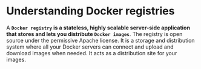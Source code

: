 # Understanding Docker registries

A **`Docker registry` is a stateless, highly scalable server-side application that stores and lets you distribute `Docker images`**. The registry is open source under the permissive Apache license. It is a storage and distribution system where all your Docker servers can connect and upload and download images when needed. It acts as a distribution site for your images.